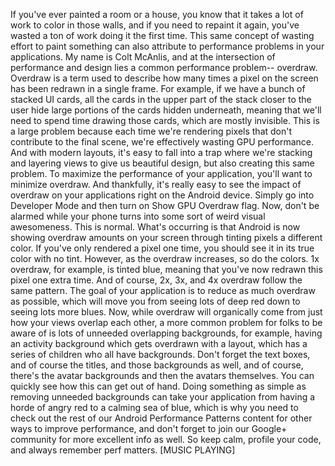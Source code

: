 If you've ever painted a room or a house, you know that it takes a lot of work to color in those walls, and if you need to 
repaint it again, you've wasted a ton of work doing it the first time. This same concept of wasting effort to paint something can also attribute to performance problems in your applications. My name is Colt McAnlis, and at the intersection of performance and design lies a common performance problem-- overdraw. Overdraw is a term used to describe how many times a pixel on the screen has been redrawn in a single frame. For example, if we have a bunch of stacked UI cards, all the cards in the upper part of the stack closer to the user hide large portions of the cards hidden underneath, meaning that we'll need to spend time drawing those cards, which are mostly invisible. This is a large problem because each time we're rendering pixels that don't contribute to the final scene, we're effectively wasting GPU performance. And with modern layouts, it's easy to fall into a trap where we're stacking and layering views to give us beautiful design, but also creating this same problem. To maximize the performance of your application, you'll want to minimize overdraw. And thankfully, it's really easy to see the impact of overdraw on your applications right on the Android device. Simply go into Developer Mode and then turn on Show GPU Overdraw flag. Now, don't be alarmed while your phone turns into some sort of weird visual awesomeness. This is normal. What's occurring is that Android is now showing overdraw amounts on your screen through tinting pixels a different color. If you've only rendered a pixel one time, you should see it in its true color with no tint. However, as the overdraw increases, so do the colors. 1x overdraw, for example, is tinted blue, meaning that you've now redrawn this pixel one extra time. And of course, 2x, 3x, and 4x overdraw follow the same pattern. The goal of your application is to reduce as much overdraw as possible, which will move you from seeing lots of deep red down to seeing lots more blues. Now, while overdraw will organically come from just how your views overlap each other, a more common problem for folks to be aware of is lots of unneeded overlapping backgrounds, for example, having an activity background which gets overdrawn with a layout, which has a series of children who all have backgrounds. Don't forget the text boxes, and of course the titles, and those backgrounds as well, and of course, there's the avatar backgrounds and then the avatars themselves. You can quickly see how this can get out of hand. Doing something as simple as removing unneeded backgrounds can take your application from having a horde of angry red to a calming sea of blue, which is why you need to check out the rest of our Android Performance Patterns content for other ways to improve performance, and don't forget to join our Google+ community for more excellent info as well. So keep calm, profile your code, and always remember perf matters. [MUSIC PLAYING]